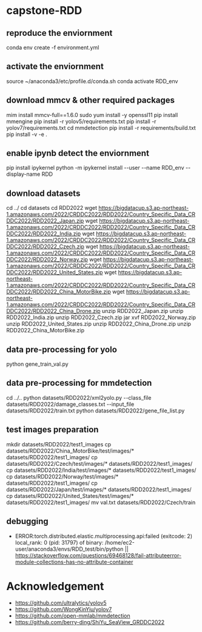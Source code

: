 # capstone-RDD
## reproduce the enviornment
conda env create -f environment.yml
## activate the enviornment
source ~/anaconda3/etc/profile.d/conda.sh
conda activate RDD_env
## download mmcv & other required packages
mim install mmcv-full==1.6.0 
sudo yum install -y openssl11
pip install mmengine
pip install -r yolov5/requirements.txt
pip install -r yolov7/requirements.txt
cd mmdetection
pip install -r requirements/build.txt
pip install -v -e .
## enable ipynb detect the enviornment
pip install ipykernel
python -m ipykernel install --user --name RDD_env --display-name RDD
## download datasets
cd ../
cd datasets
cd RDD2022
wget https://bigdatacup.s3.ap-northeast-1.amazonaws.com/2022/CRDDC2022/RDD2022/Country_Specific_Data_CRDDC2022/RDD2022_Japan.zip
wget https://bigdatacup.s3.ap-northeast-1.amazonaws.com/2022/CRDDC2022/RDD2022/Country_Specific_Data_CRDDC2022/RDD2022_India.zip
wget https://bigdatacup.s3.ap-northeast-1.amazonaws.com/2022/CRDDC2022/RDD2022/Country_Specific_Data_CRDDC2022/RDD2022_Czech.zip
wget https://bigdatacup.s3.ap-northeast-1.amazonaws.com/2022/CRDDC2022/RDD2022/Country_Specific_Data_CRDDC2022/RDD2022_Norway.zip
wget https://bigdatacup.s3.ap-northeast-1.amazonaws.com/2022/CRDDC2022/RDD2022/Country_Specific_Data_CRDDC2022/RDD2022_United_States.zip
wget https://bigdatacup.s3.ap-northeast-1.amazonaws.com/2022/CRDDC2022/RDD2022/Country_Specific_Data_CRDDC2022/RDD2022_China_MotorBike.zip
wget https://bigdatacup.s3.ap-northeast-1.amazonaws.com/2022/CRDDC2022/RDD2022/Country_Specific_Data_CRDDC2022/RDD2022_China_Drone.zip
unzip RDD2022_Japan.zip
unzip RDD2022_India.zip
unzip RDD2022_Czech.zip
jar xvf RDD2022_Norway.zip
unzip RDD2022_United_States.zip
unzip RDD2022_China_Drone.zip
unzip RDD2022_China_MotorBike.zip
## data pre-processing for yolo
python gene_train_val.py
## data pre-processing for mmdetection
cd ../..
python datasets/RDD2022/xml2yolo.py --class_file datasets/RDD2022/damage_classes.txt --input_file datasets/RDD2022/train.txt
python datasets/RDD2022/gene_file_list.py
## test images preparation
mkdir datasets/RDD2022/test1_images
cp datasets/RDD2022/China_MotorBike/test/images/* datasets/RDD2022/test1_images/
cp datasets/RDD2022/Czech/test/images/* datasets/RDD2022/test1_images/
cp datasets/RDD2022/India/test/images/* datasets/RDD2022/test1_images/
cp datasets/RDD2022/Norway/test/images/* datasets/RDD2022/test1_images/
cp datasets/RDD2022/Japan/test/images/* datasets/RDD2022/test1_images/
cp datasets/RDD2022/United_States/test/images/* datasets/RDD2022/test1_images/
mv val.txt datasets/RDD2022/Czech/train
## debugging
- ERROR:torch.distributed.elastic.multiprocessing.api:failed (exitcode: 2) local_rank: 0 (pid: 31797) of binary: /home/ec2-user/anaconda3/envs/RDD_test/bin/python || https://stackoverflow.com/questions/69468128/fail-attributeerror-module-collections-has-no-attribute-container



# Acknowledgement
- https://github.com/ultralytics/yolov5
- https://github.com/WongKinYiu/yolov7
- https://github.com/open-mmlab/mmdetection
- https://github.com/berry-ding/ShiYu_SeaView_GRDDC2022